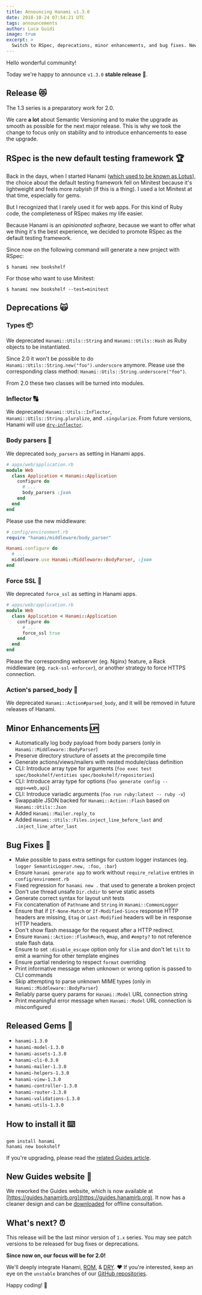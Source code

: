 ```yaml
---
title: Announcing Hanami v1.3.0
date: 2018-10-24 07:54:21 UTC
tags: announcements
author: Luca Guidi
image: true
excerpt: >
  Switch to RSpec, deprecations, minor enhancements, and bug fixes. New Guides website.
---
```


Hello wonderful community!

Today we're happy to announce `v1.3.0` **stable release** 🙌.

## Release 😻

The 1.3 series is a preparatory work for 2.0.

We care **a lot** about Semantic Versioning and to make the upgrade as smooth as possible for the next major release.
This is why we took the change to focus only on stability and to introduce enhancements to ease the upgrade.

## RSpec is the new default testing framework 🏆

Back in the days, when I started Hanami ([which used to be known as Lotus](/blog/2016/01/22/lotus-is-now-hanami.html)), the choice about the default testing framework fell on Minitest because it's lightweight and feels more _rubyish_ (if this is a thing). I used a lot Minitest at that time, especially for gems.

But I recognized that I rarely used it for web apps. For this kind of Ruby code, the completeness of RSpec makes my life easier.

Because Hanami is an _opinionated software_, because we want to offer what we thing it's the best experience, we decided to promote RSpec as the default testing framework.

Since now on the following command will generate a new project with RSpec:

```shell
$ hanami new bookshelf
```

For those who want to use Minitest:

```shell
$ hanami new bookshelf --test=minitest
```

## Deprecations 🙀

### Types 📦

We deprecated `Hanami::Utils::String` and `Hanami::Utils::Hash` as Ruby objects to be instantiated.

Since 2.0 it won't be possible to do `Hanami::Utils::String.new("foo").underscore` anymore.
Please use the corresponding class method: `Hanami::Utils::String.underscore("foo")`.

From 2.0 these two classes will be turned into modules.

### Inflector 🔠

We deprecated `Hanami::Utils::Inflector`, `Hanami::Utils::String.pluralize`, and `.singularize`.
From future versions, Hanami will use [`dry-inflector`](http://dry-rb.org/gems/dry-inflector/).

### Body parsers 📃

We deprecated `body_parsers` as setting in Hanami apps.

```ruby
# apps/web/application.rb
module Web
  class Application < Hanami::Application
    configure do
      # ...
      body_parsers :json
    end
  end
end
```

Please use the new middleware:

```ruby
# config/environment.rb
require "hanami/middleware/body_parser"

Hanami.configure do
  # ...
  middleware.use Hanami::Middleware::BodyParser, :json
end
```

### Force SSL 💪

We deprecated `force_ssl` as setting in Hanami apps.

```ruby
# apps/web/application.rb
module Web
  class Application < Hanami::Application
    configure do
      # ...
      force_ssl true
    end
  end
end
```

Please the corresponding webserver (eg. Nginx) feature, a Rack middleware (eg. `rack-ssl-enforcer`), or another strategy to force HTTPS connection.

### Action's parsed_body 🚫

We deprecated `Hanami::Action#parsed_body`, and it will be removed in future releases of Hanami.

## Minor Enhancements 🆙

  * Automatically log body payload from body parsers (only in `Hanami::Middleware::BodyParser`)
  * Preserve directory structure of assets at the precompile time
  * Generate actions/views/mailers with nested module/class definition
  * CLI: Introduce array type for arguments (`foo exec test spec/bookshelf/entities spec/bookshelf/repositories`)
  * CLI: Introduce array type for options (`foo generate config --apps=web,api`)
  * CLI: Introduce variadic arguments (`foo run ruby:latest -- ruby -v`)
  * Swappable JSON backed for `Hanami::Action::Flash` based on `Hanami::Utils::Json`
  * Added `Hanami::Mailer.reply_to`
  * Added `Hanami::Utils::Files.inject_line_before_last` and `.inject_line_after_last`

## Bug Fixes 🐞

  * Make possible to pass extra settings for custom logger instances (eg. `logger SemanticLogger.new, :foo, :bar`)
  * Ensure `hanami generate app` to work without `require_relative` entries in `config/enviroment.rb`
  * Fixed regression for `hanami new .` that used to generate a broken project
  * Don't use thread unsafe `Dir.chdir` to serve static assets
  * Generate correct syntax for layout unit tests
  * Fix concatenation of `Pathname` and `String` in `Hanami::CommonLogger`
  * Ensure that if `If-None-Match` or `If-Modified-Since` response HTTP headers are missing, `Etag` or `Last-Modified` headers will be in response HTTP headers.
  * Don't show flash message for the request after a HTTP redirect.
  * Ensure `Hanami::Action::Flash#each`, `#map`, and `#empty?` to not reference stale flash data.
  * Ensure to set `:disable_escape` option only for `slim` and don't let `tilt` to emit a warning for other template engines
  * Ensure partial rendering to respect `format` overriding
  * Print informative message when unknown or wrong option is passed to CLI commands
  * Skip attempting to parse unknown MIME types (only in `Hanami::Middleware::BodyParser`)
  * Reliably parse query params for `Hanami::Model` URL connection string
  * Print meaningful error message when `Hanami::Model` URL connection is misconfigured

## Released Gems 💎

  * `hanami-1.3.0`
  * `hanami-model-1.3.0`
  * `hanami-assets-1.3.0`
  * `hanami-cli-0.3.0`
  * `hanami-mailer-1.3.0`
  * `hanami-helpers-1.3.0`
  * `hanami-view-1.3.0`
  * `hamami-controller-1.3.0`
  * `hanami-router-1.3.0`
  * `hanami-validations-1.3.0`
  * `hanami-utils-1.3.0`

## How to install it ⌨️

```shell
gem install hanami
hanami new bookshelf
```

If you're upgrading, please read the [related Guides article](https://guides.hanamirb.org/upgrade-notes/v130/).

## New Guides website 📖

We reworked the Guides website, which is now available at [https://guides.hanamirb.org](https://guides.hanamirb.org).
It now has a cleaner design and can be [downloaded](https://github.com/hanami/guides/releases) for offline consultation.

## What's next? ⏰

This release will be the last minor version of `1.x` series.
You may see patch versions to be released for bug fixes or deprecations.

**Since now on, our focus will be for 2.0!**

We'll deeply integrate Hanami, [ROM](https://rom-rb.org/), & [DRY](https://dry-rb.org/). ❤️
If you're interested, keep an eye on the `unstable` branches of our [GitHub repositories](https://github.com/hanami).

Happy coding! 🌸
